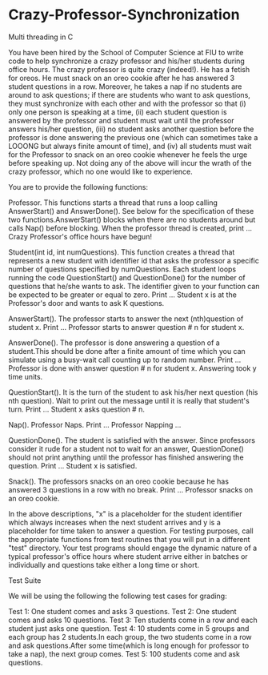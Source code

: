 Crazy-Professor-Synchronization
===============================

Multi threading in C

You have been hired by the School of Computer Science at FIU to write code to help synchronize a crazy professor and his/her students during office hours. The crazy professor is quite crazy (indeed!). He has a fetish for oreos. He must snack on an oreo cookie after he has answered 3 student questions in a row. Moreover, he takes a nap if no students are around to ask questions; if there are students who want to ask questions, they must synchronize with each other and with the professor so that (i) only one person is speaking at a time, (ii) each student question is answered by the professor and student must wait until the professor answers his/her question, (iii) no student asks another question before the professor is done answering the previous one (which can sometimes take a LOOONG but always finite amount of time), and (iv) all students must wait for the Professor to snack on an oreo cookie whenever he feels the urge before speaking up. Not doing any of the above will incur the wrath of the crazy professor, which no one would like to experience.

You are to provide the following functions:

Professor. This functions starts a thread that runs a loop calling AnswerStart() and AnswerDone(). See below for the specification of these two functions.AnswerStart() blocks when there are no students around but calls Nap() before blocking. When the professor thread is created, print ...
Crazy Professor's office hours have begun!

Student(int id, int numQuestions). This function creates a thread that represents a new student with identifier id that asks the professor a specific number of questions specified by numQuestions. Each student loops running the code QuestionStart() and QuestionDone() for the number of questions that he/she wants to ask. The identifier given to your function can be expected to be greater or equal to zero. Print ...
Student x is at the Professor's door and wants to ask K questions.

AnswerStart(). The professor starts to answer the next (nth)question of student x. Print ...
Professor starts to answer question # n for student x.

AnswerDone(). The professor is done answering a question of a student.This should be done after a finite amount of time which you can simulate using a busy-wait call counting up to random number. Print ...
Professor is done with answer question # n for student x. Answering took y time units. 

QuestionStart(). It is the turn of the student to ask his/her next question (his nth question). Wait to print out the message until it is really that student's turn. Print ...
Student x asks question # n.

Nap(). Professor Naps. Print ...
Professor Napping ...

QuestionDone(). The student is satisfied with the answer. Since professors consider it rude for a student not to wait for an answer, QuestionDone() should not print anything until the professor has finished answering the question. Print ...
Student x is satisfied.

Snack(). The professors snacks on an oreo cookie because he has answered 3 questions in a row with no break. Print ...
Professor snacks on an oreo cookie.

In the above descriptions, "x" is a placeholder for the student identifier which always increases when the next student arrives and y is a placeholder for time taken to answer a question. For testing purposes, call the appropriate functions from test routines that you will put in a different "test" directory. Your test programs should engage the dynamic nature of a typical professor's office hours where student arrive either in batches or individually and questions take either a long time or short. 

Test Suite

We will be using the following the following test cases for grading:

Test 1: One student comes and asks 3 questions.
Test 2: One student comes and asks 10 questions.
Test 3: Ten students come in a row and each student just asks one question.
Test 4: 10 students come in 5 groups and each group has 2 students.In each group, the two students come in a row and ask questions.After some time(which is long enough for professor to take a nap), the next group comes.
Test 5: 100 students come and ask questions.